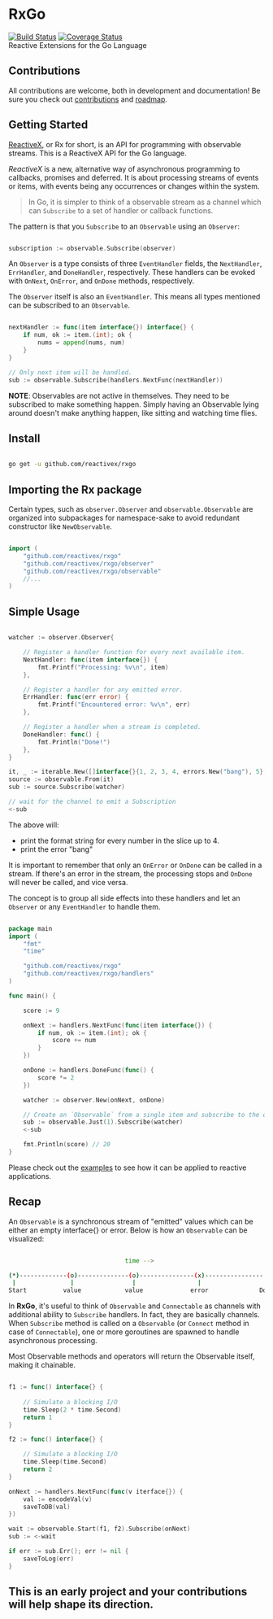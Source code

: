 # RxGo
[![Build Status](https://travis-ci.org/ReactiveX/RxGo.svg?branch=master)](https://travis-ci.org/ReactiveX/RxGo)    [![Coverage Status](https://coveralls.io/repos/github/jochasinga/RxGo/badge.svg?branch=master)](https://coveralls.io/github/jochasinga/RxGo?branch=master)    
Reactive Extensions for the Go Language

## Contributions
All contributions are welcome, both in development and documentation! Be sure you check out [contributions](https://github.com/ReactiveX/RxGo/wiki/Contributions) and [roadmap](https://github.com/ReactiveX/RxGo/wiki/Roadmap).

## Getting Started
[ReactiveX](http://reactivex.io/), or Rx for short, is an API for programming with observable streams. This is a ReactiveX API for the Go language.

*ReactiveX* is a new, alternative way of asynchronous programming to callbacks, promises and deferred. It is about processing streams of events or items, with events being any occurrences or changes within the system.

>In Go, it is simpler to think of a observable stream as a channel which can `Subscribe` to a set of handler or callback functions.

The pattern is that you `Subscribe` to an `Observable` using an `Observer`:

```go

subscription := observable.Subscribe(observer)

```

An `Observer` is a type consists of three `EventHandler` fields, the `NextHandler`, `ErrHandler`, and `DoneHandler`, respectively. These handlers can be evoked with `OnNext`, `OnError`, and `OnDone` methods, respectively.

The `Observer` itself is also an `EventHandler`. This means all types mentioned can be subscribed to an `Observable`.

```go

nextHandler := func(item interface{}) interface{} {
	if num, ok := item.(int); ok {
		nums = append(nums, num)
	}
}

// Only next item will be handled. 
sub := observable.Subscribe(handlers.NextFunc(nextHandler))

```

**NOTE**: Observables are not active in themselves. They need to be subscribed to make something happen. Simply having an Observable lying around doesn't make anything happen, like sitting and watching time flies.

## Install

```bash

go get -u github.com/reactivex/rxgo

```

## Importing the Rx package
Certain types, such as `observer.Observer` and `observable.Observable` are organized into subpackages for namespace-sake to avoid redundant constructor like `NewObservable`. 

```go

import (
	"github.com/reactivex/rxgo"
	"github.com/reactivex/rxgo/observer"
	"github.com/reactivex/rxgo/observable"
	//...
)

```

## Simple Usage

```go

watcher := observer.Observer{

	// Register a handler function for every next available item.
	NextHandler: func(item interface{}) {
		fmt.Printf("Processing: %v\n", item)
	},

	// Register a handler for any emitted error.
	ErrHandler: func(err error) {
		fmt.Printf("Encountered error: %v\n", err)
	},

	// Register a handler when a stream is completed.
	DoneHandler: func() {
		fmt.Println("Done!")
	},
}

it, _ := iterable.New([]interface{}{1, 2, 3, 4, errors.New("bang"), 5})
source := observable.From(it)
sub := source.Subscribe(watcher)

// wait for the channel to emit a Subscription
<-sub

```

The above will:
- print the format string for every number in the slice up to 4.
- print the error "bang"

It is important to remember that only an `OnError` or `OnDone` can be called in a 
stream. If there's an error in the stream, the processing stops and `OnDone` will
never be called, and vice versa.

The concept is to group all side effects into these handlers and let an `Observer` or any `EventHandler` to handle them. 

```go

package main
import (
	"fmt"
	"time"

	"github.com/reactivex/rxgo"
	"github.com/reactivex/rxgo/handlers"
)

func main() {

	score := 9

	onNext := handlers.NextFunc(func(item interface{}) {
		if num, ok := item.(int); ok {
			score += num
		}
	})

	onDone := handlers.DoneFunc(func() {
		score *= 2
	})

	watcher := observer.New(onNext, onDone)

	// Create an `Observable` from a single item and subscribe to the observer.
	sub := observable.Just(1).Subscribe(watcher)
	<-sub

	fmt.Println(score) // 20
}

```

Please check out the [examples](examples/) to see how it can be applied to reactive applications.

## Recap

An `Observable` is a synchronous stream of "emitted" values which can be either an empty interface{} or error. Below is how an `Observable` can be visualized:

```bash

                                time -->

(*)-------------(o)--------------(o)---------------(x)----------------|>
 |               |                |                 |                 |
Start          value            value             error              Done

```

In **RxGo**, it's useful to think of `Observable` and `Connectable` as channels with additional ability to `Subscribe` handlers. In fact, they are basically channels. When `Subscribe` method is called on a `Observable` (or `Connect` method in case of `Connectable`), one or more goroutines are spawned to handle asynchronous processing.

Most Observable methods and operators will return the Observable itself, making it chainable.

```go

f1 := func() interface{} {
	
	// Simulate a blocking I/O
	time.Sleep(2 * time.Second)
	return 1 
}

f2 := func() interface{} {

	// Simulate a blocking I/O
	time.Sleep(time.Second)
	return 2
}

onNext := handlers.NextFunc(func(v iterface{}) {
	val := encodeVal(v)
	saveToDB(val)
})

wait := observable.Start(f1, f2).Subscribe(onNext)
sub := <-wait

if err := sub.Err(); err != nil {
	saveToLog(err)	
}

```

## This is an early project and your contributions will help shape its direction. 
